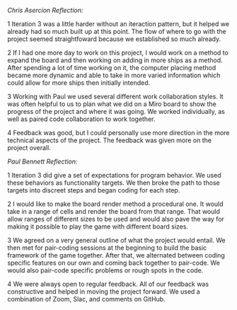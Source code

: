 
*Chris Asercion Reflection:*

1 Iteration 3 was a little harder without an iteraction pattern, but it helped we already had so much built up at this point. The flow of where to go with the project seemed straightfoward because we established so much already.

2 If I had one more day to work on this project, I would work on a method to expand the board and then working on adding in more ships as a method. After spending a lot of time working on it, the computer placing method became more dynamic and able to take in more varied information which could allow for more ships then initially intended.

3 Working with Paul we used several different work collaboration styles. It was often helpful to us to plan what we did on a Miro board to show the progress of the project and where it was going. We worked individually, as well as paired code collaboration to work together.

4 Feedback was good, but I could personally use more direction in the more technical aspects of the project. The feedback was given more on the project overall.

*Paul Bennett Reflection:*

1 Iteration 3 did give a set of expectations for program behavior. We used these behaviors as functionality targets. We then broke the path to those targets into discreet steps and began coding for each step.

2 I would like to make the board render method a procedural one. It would take in a range of cells and render the board from that range. That would allow ranges of different sizes to be used and would also pave the way for making it possible to play the game with different board sizes.

3 We agreed on a very general outline of what the project would entail. We then met for pair-coding sessions at the beginning to build the basic framework of the game together. After that, we alternated between coding specific features on our own and coming back together to pair-code. We would also pair-code specific problems or rough spots in the code.

4 We were always open to regular feedback. All of our feedback was constructive and helped in moving the project forward. We used a combination of Zoom, Slac, and comments on GitHub.
